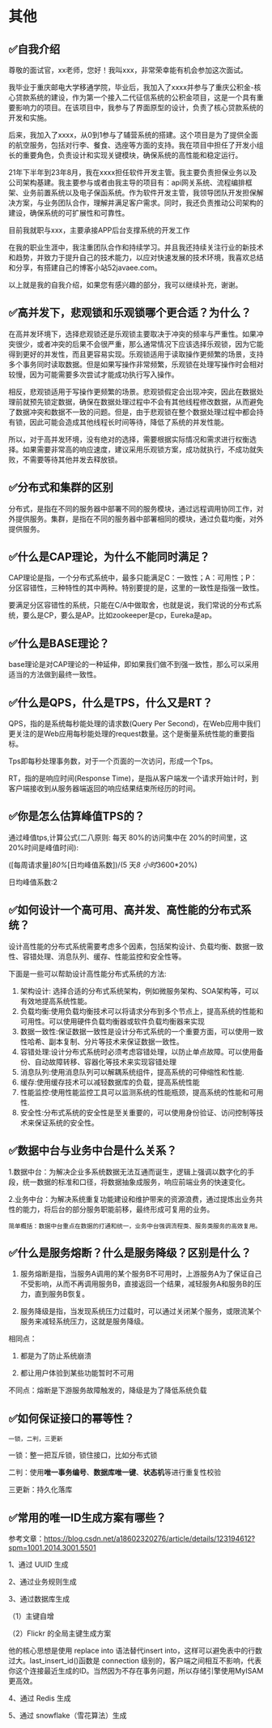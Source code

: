 # 其他

## ✅自我介绍

尊敬的面试官，xx老师，您好！我叫xxx，非常荣幸能有机会参加这次面试。

我毕业于重庆邮电大学移通学院，毕业后，我加入了xxxx并参与了重庆公积金-核心贷款系统的建设，作为第一个接入二代征信系统的公积金项目，这是一个具有重要影响力的项目。在该项目中，我参与了界面原型的设计，负责了核心贷款系统的开发和实施。

后来，我加入了xxxx，从0到1参与了辅营系统的搭建。这个项目是为了提供全面的航空服务，包括对行李、餐食、选座等方面的支持。我在项目中担任了开发小组长的重要角色，负责设计和实现关键模块，确保系统的高性能和稳定运行。

21年下半年到23年8月，我在xxxx担任软件开发主管。我主要负责担保业务以及公司架构基建。我主要参与或者由我主导的项目有：api网关系统、流程编排框架、业务前置系统以及电子保函系统。作为软件开发主管，我领导团队开发担保解决方案，与业务团队合作，理解并满足客户需求。同时，我还负责推动公司架构的建设，确保系统的可扩展性和可靠性。

目前我就职与xxx，主要承接APP后台支撑系统的开发工作

在我的职业生涯中，我注重团队合作和持续学习。并且我还持续关注行业的新技术和趋势，并致力于提升自己的技术能力，以应对快速发展的技术环境，我喜欢总结和分享，有搭建自己的博客小站52javaee.com。

以上就是我的自我介绍，如果您有感兴趣的部分，我可以继续补充，谢谢。



## ✅高并发下，悲观锁和乐观锁哪个更合适？为什么？

在高并发环境下，选择悲观锁还是乐观锁主要取决于冲突的频率与严重性。如果冲突很少，或者冲突的后果不会很严重，那么通常情况下应该选择乐观锁，因为它能得到更好的并发性，而且更容易实现。乐观锁适用于读取操作更频繁的场景，支持多个事务同时读取数据。但是如果写操作非常频繁，乐观锁在处理写操作时会相对较慢，因为可能需要多次尝试才能成功执行写入操作。

相反，悲观锁适用于写操作更频繁的场景。悲观锁假定会出现冲突，因此在数据处理前就预先锁定数据，确保在数据处理过程中不会有其他线程修改数据，从而避免了数据冲突和数据不一致的问题。但是，由于悲观锁在整个数据处理过程中都会持有锁，因此可能会造成其他线程长时间等待，降低了系统的并发性能。

所以，对于高并发环境，没有绝对的选择，需要根据实际情况和需求进行权衡选择。如果需要非常高的响应速度，建议采用乐观锁方案，成功就执行，不成功就失败，不需要等待其他并发去释放锁。



## ✅分布式和集群的区别

分布式，是指在不同的服务器中部署不同的服务模块，通过远程调用协同工作，对外提供服务。集群，是指在不同的服务器中部署相同的模块，通过负载均衡，对外提供服务。



## ✅什么是CAP理论，为什么不能同时满足？

CAP理论是指，一个分布式系统中，最多只能满足C：一致性；A：可用性；P：分区容错性，三种特性的其中两种。特别要提的是，这里的一致性是指强一致性。

要满足分区容错性的系统，只能在C/A中做取舍，也就是说，我们常说的分布式系统，要么是CP，要么是AP。比如zookeeper是cp，Eureka是ap。



## ✅什么是BASE理论？

base理论是对CAP理论的一种延伸，即如果我们做不到强一致性，那么可以采用适当的方法做到最终一致性。



## ✅什么是QPS，什么是TPS，什么又是RT？

QPS，指的是系统每秒能处理的请求数(Query Per Second)，在Web应用中我们更关注的是Web应用每秒能处理的request数量。这个是衡量系统性能的重要指标。

Tps即每秒处理事务数，对于一个页面的一次访问，形成一个Tps。

RT，指的是响应时间(Response Time)，是指从客户端发一个请求开始计时，到客户端接收到从服务器端返回的响应结果结束所经历的时间。



## ✅你是怎么估算峰值TPS的？

通过峰值tps,计算公式(二八原则: 每天 80%的访问集中在 20%的时间里，这 20%时间是峰值时间):

([每周请求量]*80%*[日均峰值系数])/(5 天*8 小时*3600*20%)

日均峰值系数:2



## ✅如何设计一个高可用、高并发、高性能的分布式系统？

设计高性能的分布式系统需要考虑多个因素，包括架构设计、负载均衡、数据一致性、容错处理、消息队列、缓存、性能监控和安全性等。

下面是一些可以帮助设计高性能分布式系统的方法:

1. 架构设计: 选择合适的分布式系统架构，例如微服务架构、SOA架构等，可以有效地提高系统性能。
2. 负载均衡:使用负载均衡技术可以将请求分布到多个节点上，提高系统的性能和可用性。可以使用硬件负载均衡器或软件负载均衡器来实现
3. 数据一致性:保证数据一致性是设计分布式系统的一个重要方面，可以使用一致性哈希、副本复制、分片等技术来保证数据一致性。
4. 容错处理:设计分布式系统时必须考虑容错处理，以防止单点故障。可以使用备份、自动故障转移、容器化等技术来实现容错处理
5. 消息队列:使用消息队列可以解耦系统组件，提高系统的可伸缩性和性能.
6. 缓存:使用缓存技术可以减轻数据库的负载，提高系统性能
7. 性能监控:使用性能监控工具可以监测系统的性能瓶颈，提高系统的性能和可用性.
8. 安全性:分布式系统的安全性是至关重要的，可以使用身份验证、访问控制等技术来保证系统的安全性。



## ✅数据中台与业务中台是什么关系？

1.数据中台：为解决企业多系统数据无法互通而诞生，逻辑上强调以数字化的手段，统一数据的标准和口径，将数据抽象成服务，响应前端业务的快速变化。

2.业务中台：为解决系统重复功能建设和维护带来的资源浪费，通过提炼出业务共性的能力，将后台的部分服务职能前移，最终形成可复用的业务。

`简单概括：数据中台重点在数据的打通和统一，业务中台强调流程类、服务类服务的高效复用。`



## ✅什么是服务熔断？什么是服务降级？区别是什么？

1. 服务熔断是指，当服务A调⽤的某个服务B不可⽤时，上游服务A为了保证⾃⼰不受影响，从⽽不再调⽤服务B，直接返回⼀个结果，减轻服务A和服务B的压⼒，直到服务B恢复。

2. 服务降级是指，当发现系统压⼒过载时，可以通过关闭某个服务，或限流某个服务来减轻系统压⼒，这就是服务降级。

相同点：

1. 都是为了防⽌系统崩溃

2. 都让⽤户体验到某些功能暂时不可⽤

不同点：熔断是下游服务故障触发的，降级是为了降低系统负载



## ✅如何保证接口的幂等性？

`一锁，二判，三更新`

一锁：整一把互斥锁，锁住接口，比如分布式锁

二判：使用**唯一事务编号**、**数据库唯一键**、**状态机**等进行重复性校验

三更新：持久化落库





## ✅常用的唯一ID生成方案有哪些？

参考文章：https://blog.csdn.net/a18602320276/article/details/123194612?spm=1001.2014.3001.5501

1、通过 UUID 生成

2、通过业务规则生成

3、通过数据库生成

（1）主键自增

（2）Flickr 的全局主键生成方案

他的核心思想是使用 replace into 语法替代insert into，这样可以避免表中的行数过大。last_insert_id()函数是 connection 级别的，客户端之间相互不影响，代表你这个连接最近生成的ID。当然因为不存在事务问题，所以存储引擎使用MyISAM更高效。

4、通过 Redis 生成

5、通过 snowflake（雪花算法）生成